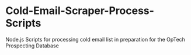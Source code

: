 # Cold-Email-Scraper-Process-Scripts
Node.js Scripts for processing cold email list in preparation for the OpTech Prospecting Database

